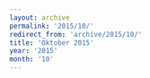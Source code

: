 ```yaml
---
layout: archive
permalink: '2015/10/'
redirect_from: 'archive/2015/10/'
title: 'Oktober 2015'
year: '2015'
month: '10'
---
```

